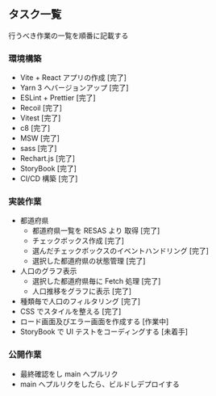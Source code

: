 ## タスク一覧

行うべき作業の一覧を順番に記載する

### 環境構築

- Vite + React アプリの作成
  [完了]
- Yarn 3 へバージョンアップ
  [完了]
- ESLint + Prettier
  [完了]
- Recoil
  [完了]
- Vitest
  [完了]
- c8
  [完了]
- MSW
  [完了]
- sass
  [完了]
- Rechart.js
  [完了]
- StoryBook
  [完了]
- CI/CD 構築
  [完了]

### 実装作業

- 都道府県
  - 都道府県一覧を RESAS より 取得
    [完了]
  - チェックボックス作成
    [完了]
  - 選んだチェックボックスのイベントハンドリング
    [完了]
  - 選択した都道府県の状態管理
    [完了]
- 人口のグラフ表示
  - 選択した都道府県毎に Fetch 処理
    [完了]
  - 人口推移をグラフに表示
    [完了]
- 種類毎で人口のフィルタリング
  [完了]
- CSS でスタイルを整える
  [完了]
- ロード画面及びエラー画面を作成する
  [作業中]
- StoryBook で UI テストをコーディングする
  [未着手]

### 公開作業

- 最終確認をし main へプルリク
- main へプルリクをしたら、ビルドしデプロイする
